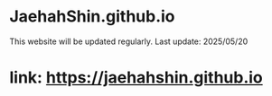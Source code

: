 # JaehahShin.github.io
This website will be updated regularly. 
Last update: 2025/05/20
# link: https://jaehahshin.github.io
